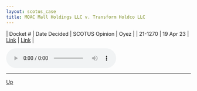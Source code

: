 ```yaml
---
layout: scotus_case
title: MOAC Mall Holdings LLC v. Transform Holdco LLC
---
```


| Docket # | Date Decided | SCOTUS Opinion | Oyez |
| 21-1270 | 19 Apr 23 | [Link](https://www.supremecourt.gov/opinions/22pdf/598us1r14_3e04.pdf) | [Link](https://www.oyez.org/cases/2022/21-1270) |

<audio controls>
   <source src='./resources/21-1270.mp3' type='audio/mpeg'>
</audio>

<object data='./resources/21-1270.pdf' type='application/pdf'></object>

---

[Up](./README.md)